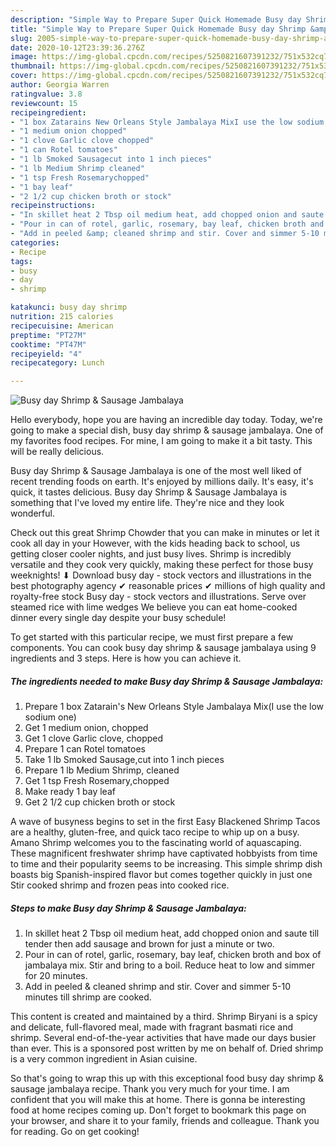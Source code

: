 ```yaml
---
description: "Simple Way to Prepare Super Quick Homemade Busy day Shrimp &amp;amp; Sausage Jambalaya"
title: "Simple Way to Prepare Super Quick Homemade Busy day Shrimp &amp;amp; Sausage Jambalaya"
slug: 2005-simple-way-to-prepare-super-quick-homemade-busy-day-shrimp-and-amp-sausage-jambalaya
date: 2020-10-12T23:39:36.276Z
image: https://img-global.cpcdn.com/recipes/5250821607391232/751x532cq70/busy-day-shrimp-sausage-jambalaya-recipe-main-photo.jpg
thumbnail: https://img-global.cpcdn.com/recipes/5250821607391232/751x532cq70/busy-day-shrimp-sausage-jambalaya-recipe-main-photo.jpg
cover: https://img-global.cpcdn.com/recipes/5250821607391232/751x532cq70/busy-day-shrimp-sausage-jambalaya-recipe-main-photo.jpg
author: Georgia Warren
ratingvalue: 3.8
reviewcount: 15
recipeingredient:
- "1 box Zatarains New Orleans Style Jambalaya MixI use the low sodium one"
- "1 medium onion chopped"
- "1 clove Garlic clove chopped"
- "1 can Rotel tomatoes"
- "1 lb Smoked Sausagecut into 1 inch pieces"
- "1 lb Medium Shrimp cleaned"
- "1 tsp Fresh Rosemarychopped"
- "1 bay leaf"
- "2 1/2 cup chicken broth or stock"
recipeinstructions:
- "In skillet heat 2 Tbsp oil medium heat, add chopped onion and saute till tender then add sausage and brown for just a minute or two."
- "Pour in can of rotel, garlic, rosemary, bay leaf, chicken broth and box of jambalaya mix. Stir and bring to a boil. Reduce heat to low and simmer for 20 minutes."
- "Add in peeled &amp; cleaned shrimp and stir. Cover and simmer 5-10 minutes till shrimp are cooked."
categories:
- Recipe
tags:
- busy
- day
- shrimp

katakunci: busy day shrimp 
nutrition: 215 calories
recipecuisine: American
preptime: "PT27M"
cooktime: "PT47M"
recipeyield: "4"
recipecategory: Lunch

---
```



![Busy day Shrimp &amp; Sausage Jambalaya](https://img-global.cpcdn.com/recipes/5250821607391232/751x532cq70/busy-day-shrimp-sausage-jambalaya-recipe-main-photo.jpg)

Hello everybody, hope you are having an incredible day today. Today, we're going to make a special dish, busy day shrimp &amp; sausage jambalaya. One of my favorites food recipes. For mine, I am going to make it a bit tasty. This will be really delicious.

Busy day Shrimp &amp; Sausage Jambalaya is one of the most well liked of recent trending foods on earth. It's enjoyed by millions daily. It's easy, it's quick, it tastes delicious. Busy day Shrimp &amp; Sausage Jambalaya is something that I've loved my entire life. They're nice and they look wonderful.

Check out this great Shrimp Chowder that you can make in minutes or let it cook all day in your However, with the kids heading back to school, us getting closer cooler nights, and just busy lives. Shrimp is incredibly versatile and they cook very quickly, making these perfect for those busy weeknights! ⬇ Download busy day - stock vectors and illustrations in the best photography agency ✔ reasonable prices ✔ millions of high quality and royalty-free stock Busy day - stock vectors and illustrations. Serve over steamed rice with lime wedges We believe you can eat home-cooked dinner every single day despite your busy schedule!


To get started with this particular recipe, we must first prepare a few components. You can cook busy day shrimp &amp; sausage jambalaya using 9 ingredients and 3 steps. Here is how you can achieve it.

<!--inarticleads1-->

##### The ingredients needed to make Busy day Shrimp &amp; Sausage Jambalaya:

1. Prepare 1 box Zatarain&#39;s New Orleans Style Jambalaya Mix(I use the low sodium one)
1. Get 1 medium onion, chopped
1. Get 1 clove Garlic clove, chopped
1. Prepare 1 can Rotel tomatoes
1. Take 1 lb Smoked Sausage,cut into 1 inch pieces
1. Prepare 1 lb Medium Shrimp, cleaned
1. Get 1 tsp Fresh Rosemary,chopped
1. Make ready 1 bay leaf
1. Get 2 1/2 cup chicken broth or stock


A wave of busyness begins to set in the first Easy Blackened Shrimp Tacos are a healthy, gluten-free, and quick taco recipe to whip up on a busy. Amano Shrimp welcomes you to the fascinating world of aquascaping. These magnificent freshwater shrimp have captivated hobbyists from time to time and their popularity seems to be increasing. This simple shrimp dish boasts big Spanish-inspired flavor but comes together quickly in just one Stir cooked shrimp and frozen peas into cooked rice. 

<!--inarticleads2-->

##### Steps to make Busy day Shrimp &amp; Sausage Jambalaya:

1. In skillet heat 2 Tbsp oil medium heat, add chopped onion and saute till tender then add sausage and brown for just a minute or two.
1. Pour in can of rotel, garlic, rosemary, bay leaf, chicken broth and box of jambalaya mix. Stir and bring to a boil. Reduce heat to low and simmer for 20 minutes.
1. Add in peeled &amp; cleaned shrimp and stir. Cover and simmer 5-10 minutes till shrimp are cooked.


This content is created and maintained by a third. Shrimp Biryani is a spicy and delicate, full-flavored meal, made with fragrant basmati rice and shrimp. Several end-of-the-year activities that have made our days busier than ever. This is a sponsored post written by me on behalf of. Dried shrimp is a very common ingredient in Asian cuisine. 

So that's going to wrap this up with this exceptional food busy day shrimp &amp; sausage jambalaya recipe. Thank you very much for your time. I am confident that you will make this at home. There is gonna be interesting food at home recipes coming up. Don't forget to bookmark this page on your browser, and share it to your family, friends and colleague. Thank you for reading. Go on get cooking!
